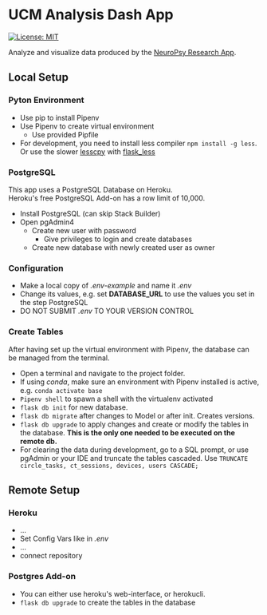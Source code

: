 # UCM Analysis Dash App
[![License: MIT](https://img.shields.io/badge/License-MIT-yellow.svg)](https://opensource.org/licenses/MIT)

Analyze and visualize data produced by the [NeuroPsy Research App](https://github.com/OlafHaag/NeuroPsyResearchApp).


## Local Setup

### Pyton Environment
* Use pip to install Pipenv
* Use Pipenv to create virtual environment
    * Use provided Pipfile
* For development, you need to install less compiler `npm install -g less`.
 Or use the slower [lesscpy](https://github.com/lesscpy/lesscpy) with [flask_less](https://github.com/mrf345/flask_less/)
 
### PostgreSQL
This app uses a PostgreSQL Database on Heroku.  
Heroku's free PostgreSQL Add-on has a row limit of 10,000.
* Install PostgreSQL (can skip Stack Builder)
* Open pgAdmin4
    * Create new user with password
        * Give privileges to login and create databases
    * Create new database with newly created user as owner
    
### Configuration
* Make a local copy of _.env-example_ and name it _.env_
* Change its values, e.g. set **DATABASE_URL** to use the values you set in the step PostgreSQL
* DO NOT SUBMIT _.env_ TO YOUR VERSION CONTROL

### Create Tables
After having set up the virtual environment with Pipenv, the database can be managed from the terminal.
* Open a terminal and navigate to the project folder.
* If using _conda_, make sure an environment with Pipenv installed is active, e.g. `conda activate base`
* `Pipenv shell` to spawn a shell with the virtualenv activated
* `flask db init` for new database.
* `flask db migrate` after changes to Model or after init. Creates versions.  
* `flask db upgrade` to apply changes and create or modify the tables in the database. **This is the only one needed to be executed on the remote db.**
* For clearing the data during development, go to a SQL prompt, or use pgAdmin or your IDE and truncate the tables cascaded. 
  Use `TRUNCATE circle_tasks, ct_sessions, devices, users CASCADE;`


## Remote Setup
### Heroku
* ...
* Set Config Vars like in _.env_
* ...
* connect repository 

### Postgres Add-on
* You can either use heroku's web-interface, or herokucli.
* `flask db upgrade` to create the tables in the database

